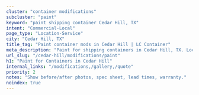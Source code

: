 ```yaml
---
cluster: "container modifications"
subcluster: "paint"
keyword: "paint shipping container Cedar Hill, TX"
intent: "Commercial-Local"
page_type: "Location-Service"
city: "Cedar Hill, TX"
title_tag: "Paint container mods in Cedar Hill | LC Container"
meta_description: "Paint for shipping containers in Cedar Hill, TX. Local fabrication & pro install. LC Container — Since 2003. Get a quote."
url_slug: "/cedar-hill/modifications/paint"
h1: "Paint for Containers in Cedar Hill"
internal_links: "/modifications,/gallery,/quote"
priority: 2
notes: "Show before/after photos, spec sheet, lead times, warranty."
noindex: true
---
```


<!-- TODO: Add unique city/inventory copy, images, and internal links here. -->
